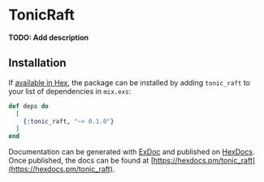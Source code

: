# TonicRaft

**TODO: Add description**

## Installation

If [available in Hex](https://hex.pm/docs/publish), the package can be
installed by adding `tonic_raft` to your list of dependencies in
`mix.exs`:

```elixir
def deps do
  [
    {:tonic_raft, "~> 0.1.0"}
  ]
end
```

Documentation can be generated with [ExDoc](https://github.com/elixir-lang/ex_doc)
and published on [HexDocs](https://hexdocs.pm). Once published, the docs
can be found at
[https://hexdocs.pm/tonic_raft](https://hexdocs.pm/tonic_raft).

